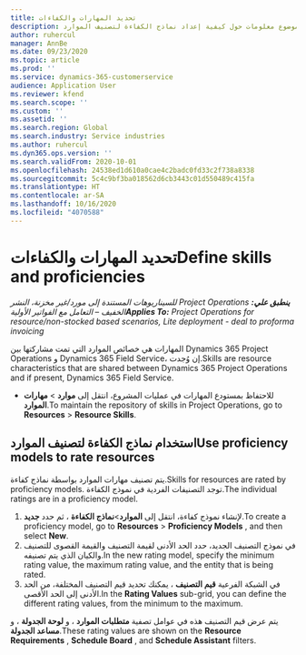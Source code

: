 ```yaml
---
title: تحديد المهارات والكفاءات
description: يقدم هذا الموضوع معلومات حول كيفية إعداد نماذج الكفاءة لتصنيف الموارد‬.
author: ruhercul
manager: AnnBe
ms.date: 09/23/2020
ms.topic: article
ms.prod: ''
ms.service: dynamics-365-customerservice
audience: Application User
ms.reviewer: kfend
ms.search.scope: ''
ms.custom: ''
ms.assetid: ''
ms.search.region: Global
ms.search.industry: Service industries
ms.author: ruhercul
ms.dyn365.ops.version: ''
ms.search.validFrom: 2020-10-01
ms.openlocfilehash: 24538ed1d610a0cae4c2badc0fd33c2f738a8338
ms.sourcegitcommit: 5c4c9bf3ba018562d6cb3443c01d550489c415fa
ms.translationtype: HT
ms.contentlocale: ar-SA
ms.lasthandoff: 10/16/2020
ms.locfileid: "4070588"
---
```

# <a name="define-skills-and-proficiencies"></a><span data-ttu-id="aed62-103">تحديد المهارات والكفاءات</span><span class="sxs-lookup"><span data-stu-id="aed62-103">Define skills and proficiencies</span></span>

<span data-ttu-id="aed62-104">_**ينطبق علي:** ‏‫Project Operations للسيناريوهات المستندة إلى مورد/غير مخزنة‬، ‏‫النشر الخفيف – التعامل مع الفواتير الأولية‬_</span><span class="sxs-lookup"><span data-stu-id="aed62-104">_**Applies To:** Project Operations for resource/non-stocked based scenarios, Lite deployment - deal to proforma invoicing_</span></span>

<span data-ttu-id="aed62-105">المهارات هي خصائص الموارد التي تمت مشاركتها بين Dynamics 365 Project Operations و Dynamics 365 Field Service، إن وُجدت.</span><span class="sxs-lookup"><span data-stu-id="aed62-105">Skills are resource characteristics that are shared between Dynamics 365 Project Operations and if present, Dynamics 365 Field Service.</span></span> 

- <span data-ttu-id="aed62-106">للاحتفاظ بمستودع المهارات في عمليات المشروع، انتقل إلى **موارد** \> **مهارات الموارد**.</span><span class="sxs-lookup"><span data-stu-id="aed62-106">To maintain the repository of skills in Project Operations, go to **Resources** \> **Resource Skills**.</span></span> 

## <a name="use-proficiency-models-to-rate-resources"></a><span data-ttu-id="aed62-107">استخدام نماذج الكفاءة لتصنيف الموارد</span><span class="sxs-lookup"><span data-stu-id="aed62-107">Use proficiency models to rate resources</span></span>

<span data-ttu-id="aed62-108">يتم تصنيف مهارات الموارد بواسطة نماذج كفاءة.</span><span class="sxs-lookup"><span data-stu-id="aed62-108">Skills for resources are rated by proficiency models.</span></span> <span data-ttu-id="aed62-109">توجد التصنيفات الفردية في نموذج الكفاءة.</span><span class="sxs-lookup"><span data-stu-id="aed62-109">The individual ratings are in a proficiency model.</span></span> 

1. <span data-ttu-id="aed62-110">لإنشاء نموذج كفاءة، انتقل إلى **الموارد**\>**نماذج الكفاءة** ، ثم حدد **جديد**.</span><span class="sxs-lookup"><span data-stu-id="aed62-110">To create a proficiency model, go to **Resources** \> **Proficiency Models** , and then select **New**.</span></span>
2. <span data-ttu-id="aed62-111">في نموذج التصنيف الجديد، حدد الحد الأدنى لقيمة التصنيف والقيمة القصوى للتصنيف والكيان الذي يتم تصنيفه.</span><span class="sxs-lookup"><span data-stu-id="aed62-111">In the new rating model, specify the minimum rating value, the maximum rating value, and the entity that is being rated.</span></span>
3. <span data-ttu-id="aed62-112">في الشبكة الفرعية **قيم التصنيف** ، يمكنك تحديد قيم التصنيف المختلفة، من الحد الأدنى إلى الحد الأقصى.</span><span class="sxs-lookup"><span data-stu-id="aed62-112">In the **Rating Values** sub-grid, you can define the different rating values, from the minimum to the maximum.</span></span>


<span data-ttu-id="aed62-113">يتم عرض قيم التصنيف هذه في عوامل تصفية **متطلبات الموارد** ، و **لوحة الجدولة** ، و **مساعد الجدولة**.</span><span class="sxs-lookup"><span data-stu-id="aed62-113">These rating values are shown on the **Resource Requirements** , **Schedule Board** , and **Schedule Assistant** filters.</span></span>
